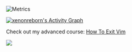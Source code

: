 ![Metrics](https://metrics.lecoq.io/vedangwartikar?template=classic&repositories.forks=true&languages=1&followup=1&lines=1&achievements=1&introduction=1&stars=1&languages.ignored=c%2C%20c%2B%2B&languages.limit=8&languages.sections=most-used&languages.colors=github&languages.threshold=0%25&languages.indepth=false&languages.recent.load=300&languages.recent.days=14&introduction.title=true&stars.limit=2&followup.sections=repositories&achievements.threshold=C&achievements.secrets=true&achievements.limit=6&config.timezone=Asia%2FCalcutta&config.display=large)

<a href="https://github.com/xenonreborn/github-readme-activity-graph"><img alt="xenonreborn's Activity Graph" src="https://activity-graph.herokuapp.com/graph?username=vedangwartikar&bg_color=0D1117&color=5BCDEC&line=5BCDEC&point=FFFFFF&hide_border=true" /></a>

Check out my advanced course: [How To Exit Vim](https://youtu.be/dQw4w9WgXcQ)

![](https://komarev.com/ghpvc/?username=vedangwartikar)
